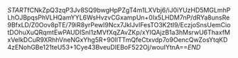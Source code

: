 $START$fCNkZpQ3zqP3Jv8SQ9bwgHpPZgT4m1LXVbj6/iJ0iYUzHD5MGLmhPLhOJBpqsPhVLHQamYYL6WsHvzvCGxampUn+0Ix5LHDM7nP/dRYa8unsRe9BfxLD/Z0Oov8pTE/79iR8yrPewI9Ncx7JklJvIFesTO3K2tI9/EczjoSnsUemCiotDOhuXuQRqmtEwPAUDISnI1zMVfXqZAvZKp/xYIQAjzB1a3hMsrwU6ThaxfMxVelkDCuR9XRhhVneNGxYhg5R+90IITTmQfeCtxvdp7o9OencQwZosYtqKD4zENohGBe121teU53+1Cye43BveuDIEBoF522Oj/wouIYtnA==$END$